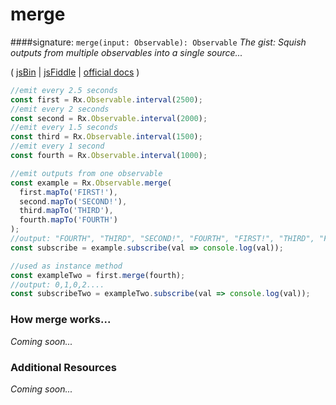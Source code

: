 # merge
####signature: `merge(input: Observable): Observable`
*The gist: Squish outputs from multiple observables into a single source...*

( [jsBin](http://jsbin.com/wicubemece/1/edit?js,console) | [jsFiddle](https://jsfiddle.net/qg6qfqLz/4/) | [official docs](http://reactivex.io/rxjs/class/es6/Observable.js~Observable.html#instance-method-merge) )

```js
//emit every 2.5 seconds
const first = Rx.Observable.interval(2500);
//emit every 2 seconds
const second = Rx.Observable.interval(2000);
//emit every 1.5 seconds
const third = Rx.Observable.interval(1500);
//emit every 1 second
const fourth = Rx.Observable.interval(1000);

//emit outputs from one observable
const example = Rx.Observable.merge(
  first.mapTo('FIRST!'),
  second.mapTo('SECOND!'),
  third.mapTo('THIRD'),
  fourth.mapTo('FOURTH')
);
//output: "FOURTH", "THIRD", "SECOND!", "FOURTH", "FIRST!", "THIRD", "FOURTH"
const subscribe = example.subscribe(val => console.log(val));

//used as instance method
const exampleTwo = first.merge(fourth);
//output: 0,1,0,2....
const subscribeTwo = exampleTwo.subscribe(val => console.log(val));
```

### How merge works...
*Coming soon...*


### Additional Resources
*Coming soon...*